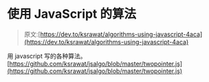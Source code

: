 # 使用 JavaScript 的算法

> 原文:[https://dev.to/ksrawat/algorithms-using-javascript-4aca](https://dev.to/ksrawat/algorithms-using-javascript-4aca)

用 javascript 写的各种算法。
[https://github.com/ksrawat/jsalgo/blob/master/twopointer.js](https://github.com/ksrawat/jsalgo/blob/master/twopointer.js)
